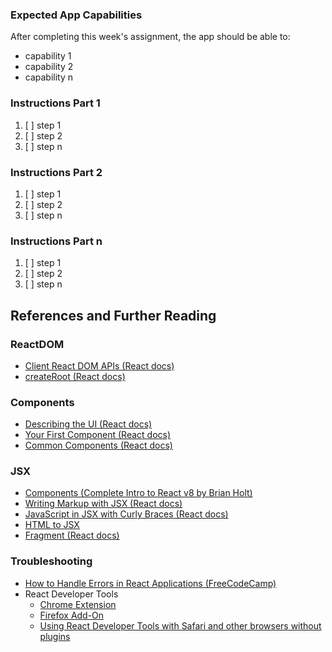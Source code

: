 ### Expected App Capabilities

After completing this week's assignment, the app should be able to:

- capability 1
- capability 2
- capability n

### Instructions Part 1

 1. [ ] step 1
 2. [ ] step 2
 3. [ ] step n

### Instructions Part 2

 1. [ ] step 1
 2. [ ] step 2
 3. [ ] step n

### Instructions Part n

 1. [ ] step 1
 2. [ ] step 2
 3. [ ] step n

## References and Further Reading

### ReactDOM

- [Client React DOM APIs (React docs)](https://react.dev/reference/react-dom/client)
- [createRoot (React docs)](https://react.dev/reference/react-dom/client/createRoot)

### Components

- [Describing the UI (React docs)](https://react.dev/learn/describing-the-ui)
- [Your First Component (React docs)](https://react.dev/learn/your-first-component)
- [Common Components (React docs)](https://react.dev/reference/react-dom/components/common)

### JSX

- [Components (Complete Intro to React v8 by Brian Holt)](https://react-v8.holt.courses/lessons/no-frills-react/components)
- [Writing Markup with JSX (React docs)](https://react.dev/learn/writing-markup-with-jsx)
- [JavaScript in JSX with Curly Braces (React docs)](https://react.dev/learn/javascript-in-jsx-with-curly-braces)
- [HTML to JSX](https://transform.tools/html-to-jsx)
- [Fragment (React docs)](https://react.dev/reference/react/Fragment)

### Troubleshooting

- [How to Handle Errors in React Applications (FreeCodeCamp)](https://www.freecodecamp.org/news/effective-error-handling-in-react-applications/)
- React Developer Tools
	- [Chrome Extension](https://chromewebstore.google.com/detail/react-developer-tools/fmkadmapgofadopljbjfkapdkoienihi?pli=1)
	- [Firefox Add-On](https://addons.mozilla.org/en-US/firefox/addon/react-devtools/)
	- [Using React Developer Tools with Safari and other browsers without plugins](https://react.dev/learn/react-developer-tools#safari-and-other-browsers)
